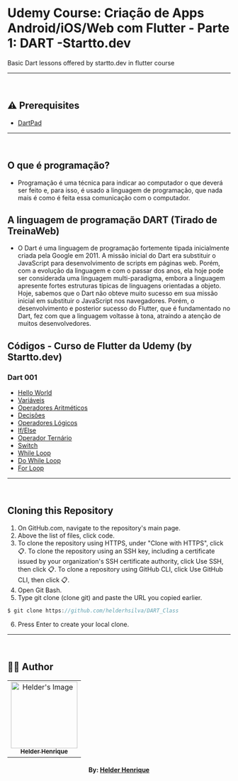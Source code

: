 # Udemy Course: Criação de Apps Android/iOS/Web com Flutter - Parte 1: DART -Startto.dev

Basic Dart lessons offered by startto.dev in flutter course

---

<br>

## ⚠️ Prerequisites

-   [DartPad](https://dartpad.dev)

---

<br>

## O que é programação?

-   Programação é uma técnica para indicar ao computador o que deverá ser feito e, para isso, é usado a linguagem de programação, que nada mais é como é feita essa comunicação com o computador.

## A linguagem de programação DART (Tirado de TreinaWeb)

-   O Dart é uma linguagem de programação fortemente tipada inicialmente criada pela Google em 2011. A missão inicial do Dart era substituir o JavaScript para desenvolvimento de scripts em páginas web. Porém, com a evolução da linguagem e com o passar dos anos, ela hoje pode ser considerada uma linguagem multi-paradigma, embora a linguagem apresente fortes estruturas típicas de linguagens orientadas a objeto. Hoje, sabemos que o Dart não obteve muito sucesso em sua missão inicial em substituir o JavaScript nos navegadores. Porém, o desenvolvimento e posterior sucesso do Flutter, que é fundamentado no Dart, fez com que a linguagem voltasse à tona, atraindo a atenção de muitos desenvolvedores.

## Códigos - Curso de Flutter da Udemy (by Startto.dev)

### Dart 001

-   [Hello World](https://github.com/helderhsilva/DART_Class/blob/main/helloworld/bin/helloworld.dart)
-   [Variáveis](https://github.com/helderhsilva/DART_Class/blob/main/variables/bin/variables.dart)
-   [Operadores Aritméticos](https://github.com/helderhsilva/DART_Class/blob/main/arithmetic/bin/arithmetic.dart)
-   [Decisões](https://github.com/helderhsilva/DART_Class/blob/main/decision/bin/decision.dart)
-   [Operadores Lógicos](https://github.com/helderhsilva/DART_Class/blob/main/logic_op/bin/logic_op.dart)
-   [If/Else](https://github.com/helderhsilva/DART_Class/blob/main/if_else/bin/if_else.dart)
-   [Operador Ternário](https://github.com/helderhsilva/DART_Class/blob/main/ternary_op/bin/ternary_op.dart)
-   [Switch](https://github.com/helderhsilva/DART_Class/blob/main/switch_case/bin/switch_case.dart)
-   [While Loop](https://github.com/helderhsilva/DART_Class/blob/main/while_loop/bin/while_loop.dart)
-   [Do While Loop](https://github.com/helderhsilva/DART_Class/blob/main/dowhile_loop/bin/dowhile_loop.dart)
-   [For Loop](https://github.com/helderhsilva/DART_Class/blob/main/for_loop/bin/for_loop.dart)

---

<br>

## Cloning this Repository

1. On GitHub.com, navigate to the repository's main page.
2. Above the list of files, click code.
3. To clone the repository using HTTPS, under "Clone with HTTPS", click 📋. To clone the repository using an SSH key, including a certificate issued by your organization's SSH certificate authority, click Use SSH, then click 📋. To clone a repository using GitHub CLI, click Use GitHub CLI, then click 📋.
4. Open Git Bash.
5. Type git clone (clone git) and paste the URL you copied earlier.

```c
$ git clone https://github.com/helderhsilva/DART_Class
```

6. Press Enter to create your local clone.

---

<br>

## 👨‍💻 Author

<table align="center">
    <tr>
        <td align="center">
            <a href="https://github.com/helderhsilva">
                <img src="https://avatars.githubusercontent.com/u/79870881?v=4" width="150px;" alt="Helder's Image" />
                <br />
                <sub><b>Helder Henrique</b></sub>
            </a>
        </td>    
    </tr>
</table>
<h4 align="center">
   By: <a href="https://www.linkedin.com/in/helderhsilva/" target="_blank"> Helder Henrique </a>
</h4>
